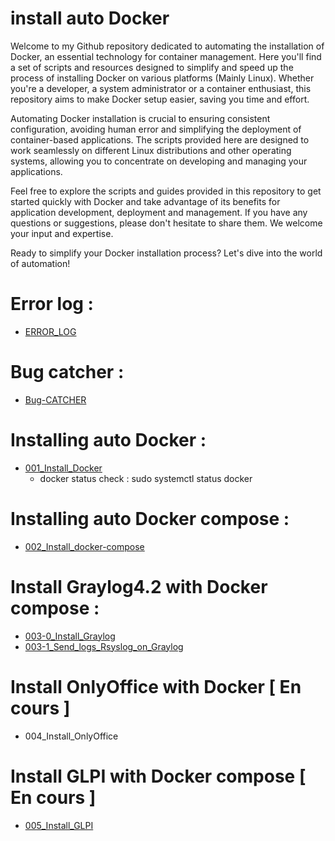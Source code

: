 # install auto Docker

Welcome to my Github repository dedicated to automating the installation of Docker, an essential technology for container management. Here you'll find a set of scripts and resources designed to simplify and speed up the process of installing Docker on various platforms (Mainly Linux). Whether you're a developer, a system administrator or a container enthusiast, this repository aims to make Docker setup easier, saving you time and effort.

Automating Docker installation is crucial to ensuring consistent configuration, avoiding human error and simplifying the deployment of container-based applications. The scripts provided here are designed to work seamlessly on different Linux distributions and other operating systems, allowing you to concentrate on developing and managing your applications.

Feel free to explore the scripts and guides provided in this repository to get started quickly with Docker and take advantage of its benefits for application development, deployment and management. If you have any questions or suggestions, please don't hesitate to share them. We welcome your input and expertise.

Ready to simplify your Docker installation process? Let's dive into the world of automation!

# Error log :
 - [ERROR_LOG](https://github.com/NANDILLONMaxence/Install_auto_Docker/blob/main/ERROR_LOG.md)

# Bug catcher :
 - [Bug-CATCHER](https://github.com/NANDILLONMaxence/Install_auto_Docker/blob/main/000_Bug-CATCHER.sh)

# Installing auto Docker : 
 - [001_Install_Docker](https://github.com/NANDILLONMaxence/Install_auto_Docker/blob/main/001_Install_Docker.sh)
   - docker status check : sudo systemctl status docker
 
# Installing auto Docker compose :
 - [002_Install_docker-compose](https://github.com/NANDILLONMaxence/Install_auto_Docker/blob/main/002_Install_Docker_compose.sh)
  
# Install Graylog4.2 with Docker compose :
 - [003-0_Install_Graylog](https://github.com/NANDILLONMaxence/Install_auto_Docker/blob/main/003-0_Install_Graylog.sh)
 - [003-1_Send_logs_Rsyslog_on_Graylog](https://github.com/NANDILLONMaxence/Install_auto_Docker/blob/main/003-1_Send_logs_Rsyslog_on_Graylog.md)
 
# Install OnlyOffice with Docker [ En cours ]
 - 004_Install_OnlyOffice
  
# Install GLPI with Docker compose [ En cours ]
 - [005_Install_GLPI](https://github.com/NANDILLONMaxence/Install_auto_Docker/blob/main/005_Install_GLPI.sh)
     
